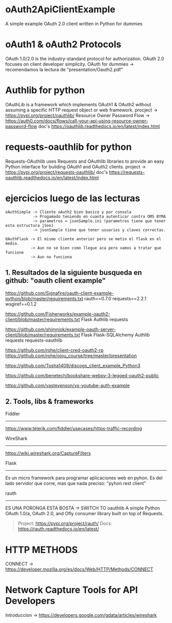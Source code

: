 # oAuth2ApiClientExample
A simple example OAuth 2.0 client written in Python for dummies

# oAuth1 & oAuth2 Protocols
OAuth 1.0/2.0 is the industry-standard protocol for authorization. OAuth 2.0 focuses on client developer simplicity.
	OAuth for dummies -> recomendamos la lectura de "presentation/Oauth2.pdf"
	
	
# Authlib for python
OAuthLib is a framework which implements OAuth1 & OAuth2 without assuming a specific HTTP request object or web framework.
	procject -> https://pypi.org/project/oauthlib/
	Resource Owner Password Flow -> https://auth0.com/docs/flows/call-your-api-using-resource-owner-password-flow
	doc's https://oauthlib.readthedocs.io/en/latest/index.html

# requests-oauthlib for python
Requests-OAuthlib uses Requests and OAuthlib libraries to provide an easy Python interface for building OAuth1 and OAuth2 clients.
	project -> https://pypi.org/project/requests-oauthlib/
	doc's https://requests-oauthlib.readthedocs.io/en/latest/index.html
	
# ejercicios luego de las lecturas
	oAuthSimple -> Cliente oAuth2 bien basico y por consola
				-> Progamado teniendo en cuanta autenticar contra OMS BYMA
				-> parametros = jsonSample.ini (parametros tiene que tener esta estructura jSon)
				-> jsonSample tiene que tener usuarios y claves correctas.
	
	OAuthFlask -> El mismo cliente anterior pero se metio el flask en el medio.
			   -> Aun no se bien como llegue aca pero vamos a tratar que funcione
			   -> Aun no funciona
			   
## 1. Resultados de la siguiente busqueda en github: "oauth client example"

https://github.com/Signafire/oauth-client-example-python/blob/master/requirements.txt
	rauth==0.7.0
	requests==2.2.1
	wsgiref==0.1.2

https://github.com/Fisherworks/example-oauth2-client/blob/master/requirements.txt
	Flask
	Authlib
	requests
	
https://github.com/shimniok/example-oauth-server-client/blob/master/requirements.txt
	Flask
	Flask-SQLAlchemy
	Authlib
	requests
	requests-oauthlib
	
https://github.com/rohe/client-cred-oauth2-rp
https://github.com/rohe/ojou_course/tree/master/presentation


https://github.com/Tosha1409/discogs_client_example_Python3


https://github.com/benetech/bookshare-webpy-3-legged-oauth2-public

https://github.com/vastevenson/vs-youtube-auth-example


## 2. Tools, libs & frameworks

Fiddler
*******
https://www.telerik.com/fiddler/usecases/https-traffic-recording

WireShark
**********
https://wiki.wireshark.org/CaptureFilters

Flask
*****
Es un micro framework para programar aplicaciones web en pyhon. Es del lado servidor que corre, mas que nada preciso:
	"pyhon rest client"

	
rauth
*****
ES UNA PORONGA ESTA BOSTA -> SWITCH TO oauthlib
A simple Python OAuth 1.0/a, OAuth 2.0, and Ofly consumer library built on
top of Requests.	
> Project: https://pypi.org/project/rauth/
> Docs: https://rauth.readthedocs.io/en/latest/


# HTTP METHODS
CONNECT -> https://developer.mozilla.org/es/docs/Web/HTTP/Methods/CONNECT


# Network Capture Tools for API Developers
Introduccion -> https://developers.google.com/gdata/articles/wireshark

